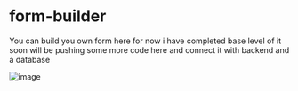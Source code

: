 # form-builder
You can build you own form here for now i have completed base level of it soon will be pushing some more code here and connect it with backend and a database

![image](https://github.com/user-attachments/assets/a5e13cbf-a7a1-4c0b-87a9-c6ae1e15f2e1)
